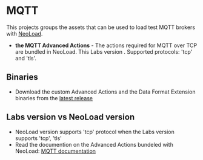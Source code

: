 # MQTT 

This projects groups the assets that can be used to load test MQTT brokers with [NeoLoad](https://www.neotys.com/neoload/overview).

* **the MQTT Advanced Actions** - The actions required for MQTT over TCP are bundled in NeoLoad. This Labs version . Supported protocols: 'tcp' and 'tls'.

## Binaries

* Download the custom Advanced Actions and the Data Format Extension binaries from the [latest release](https://github.com/Neotys-Labs/MQTT/releases/latest)

## Labs version vs NeoLoad version

* NeoLoad version supports 'tcp' protocol when the Labs version supports 'tcp', 'tls'
* Read the documention on the Advanced Actions bundeled with NeoLoad: [MQTT documentation](https://www.neotys.com/documents/doc/neoload/latest/en/html/#23668.htm)






 

